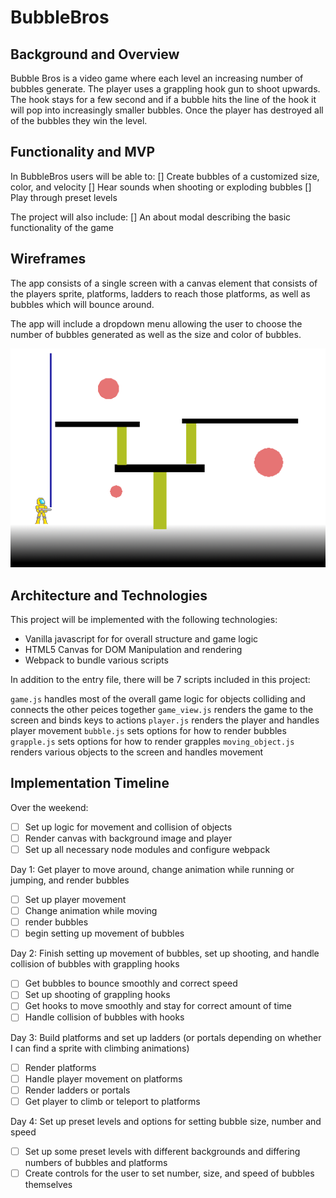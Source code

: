 # BubbleBros

## Background and Overview
Bubble Bros is a video game where each level an increasing number of bubbles generate. The player uses a grappling hook gun
to shoot upwards. The hook stays for a few second and if a bubble hits the line of the hook it will pop into increasingly smaller
bubbles. Once the player has destroyed all of the bubbles they win the level.

## Functionality and MVP
In BubbleBros users will be able to:
[] Create bubbles of a customized size, color, and velocity
[] Hear sounds when shooting or exploding bubbles
[] Play through preset levels

The project will also include: 
[] An about modal describing the basic functionality of the game

## Wireframes
The app consists of a single screen with a canvas element that consists of the players sprite, platforms, ladders to reach those
platforms, as well as bubbles which will bounce around.

The app will include a dropdown menu allowing the user to choose the number of bubbles generated as well as the size and color of bubbles.

![wireframe](/lib/images/wireframe.png)

## Architecture and Technologies
This project will be implemented with the following technologies:

* Vanilla javascript for for overall structure and game logic
* HTML5 Canvas for DOM Manipulation and rendering
* Webpack to bundle various scripts

In addition to the entry file, there will be 7 scripts included in this project:

``` game.js ``` handles most of the overall game logic for objects colliding and connects the other peices together
``` game_view.js ``` renders the game to the screen and binds keys to actions
``` player.js ``` renders the player and handles player movement
``` bubble.js ``` sets options for how to render bubbles
``` grapple.js ``` sets options for how to render grapples
``` moving_object.js ``` renders various objects to the screen and handles movement

## Implementation Timeline

Over the weekend:

- [ ] Set up logic for movement and collision of objects
- [ ] Render canvas with background image and player
- [ ] Set up all necessary node modules and configure webpack

Day 1: Get player to move around, change animation while running or jumping, and render bubbles

- [ ] Set up player movement
- [ ] Change animation while moving
- [ ] render bubbles
- [ ] begin setting up movement of bubbles

Day 2: Finish setting up movement of bubbles, set up shooting, and handle collision of bubbles with grappling hooks

- [ ] Get bubbles to bounce smoothly and correct speed
- [ ] Set up shooting of grappling hooks 
- [ ] Get hooks to move smoothly and stay for correct amount of time
- [ ] Handle collision of bubbles with hooks

Day 3: Build platforms and set up ladders (or portals depending on whether I can find a sprite with climbing animations)
- [ ] Render platforms
- [ ] Handle player movement on platforms
- [ ] Render ladders or portals
- [ ] Get player to climb or teleport to platforms

Day 4: Set up preset levels and options for setting bubble size, number and speed
- [ ] Set up some preset levels with different backgrounds and differing numbers of bubbles and platforms
- [ ] Create controls for the user to set number, size, and speed of bubbles themselves
